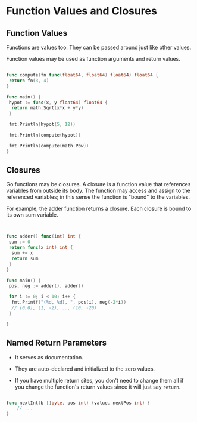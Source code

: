 # Function Values and Closures

## Function Values

Functions are values too. They can be passed around just like other values.

Function values may be used as function arguments and return values.

```go

func compute(fn func(float64, float64) float64) float64 {
 return fn(3, 4)
}

func main() {
 hypot := func(x, y float64) float64 {
  return math.Sqrt(x*x + y*y)
 }

 fmt.Println(hypot(5, 12))

 fmt.Println(compute(hypot))

 fmt.Println(compute(math.Pow))
}

```

## Closures

Go functions may be closures. A closure is a function value that references
variables from outside its body. The function may access and assign to the
referenced variables; in this sense the function is "bound" to the variables.

For example, the adder function returns a closure. Each closure is bound to its own sum variable.

```go


func adder() func(int) int {
 sum := 0
 return func(x int) int {
  sum += x
  return sum
 }
}

func main() {
 pos, neg := adder(), adder()

 for i := 0; i < 10; i++ {
  fmt.Printf("(%d, %d), ", pos(i), neg(-2*i))
  // (0,0), (1, -2), .., (10, -20)
 }

}

```

## Named Return Parameters

- It serves as documentation.

- They are auto-declared and initialized to the zero values.

- If you have multiple return sites, you don't need to change
  them all if you change the function's return values since
  it will just say `return`.

```go

func nextInt(b []byte, pos int) (value, nextPos int) {
    // ...
}

```
